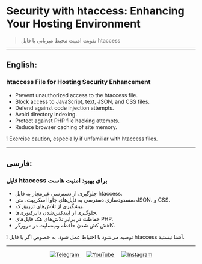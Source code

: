 # Security with htaccess: Enhancing Your Hosting Environment
 > تقویت امنیت محیط میزبانی با فایل htaccess  

---

## English:
### htaccess File for Hosting Security Enhancement
- Prevent unauthorized access to the htaccess file.
- Block access to JavaScript, text, JSON, and CSS files.
- Defend against code injection attempts.
- Avoid directory indexing.
- Protect against PHP file hacking attempts.
- Reduce browser caching of site memory.

❕ Exercise caution, especially if unfamiliar with htaccess files.

---

## فارسی:
### فایل htaccess برای بهبود امنیت هاست
- جلوگیری از دسترسی غیرمجاز به فایل htaccess.
- مسدودسازی دسترسی به فایل‌های جاوا اسکریپت، متن، JSON، و CSS.
- پیشگیری از تلاش‌های تزریق کد.
- جلوگیری از ایندکس‌شدن دایرکتوری‌ها.
- حفاظت در برابر تلاش‌های هک فایل‌های PHP.
- کاهش کش شدن حافظه وب‌سایت در مرورگر.

❕ توصیه می‌شود با احتیاط عمل شود، به خصوص اگر با فایل htaccess آشنا نیستید.

---
<p align="center">
  <a href="https://t.me/MystiqueShade">
    <img src="https://img.shields.io/badge/Telegram-2CA5E0?style=for-the-badge&logo=telegram&logoColor=white" alt="Telegram">
  </a>&nbsp;&nbsp;&nbsp;
  <a href="https://www.youtube.com/@MystiqueShade">
    <img src="https://img.shields.io/badge/YouTube-FF0000?style=for-the-badge&logo=youtube&logoColor=white" alt="YouTube">
  </a>&nbsp;&nbsp;&nbsp;
  <a href="https://www.instagram.com/MystiqueShadeteam">
    <img src="https://img.shields.io/badge/Instagram-E4405F?style=for-the-badge&logo=instagram&logoColor=white" alt="Instagram">
  </a>
</p>
